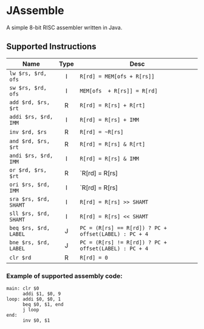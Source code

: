 # JAssemble
A simple 8-bit RISC assembler written in Java.

## Supported Instructions
|Name                   | Type |  Desc                    |
|-----------------------|:---:|-----------------------------|
|`lw $rs, $rd, ofs`     | I | `R[rd] = MEM[ofs + R[rs]]`  |
|`sw $rs, $rd, ofs`     | I | `MEM[ofs  + R[rs]] = R[rd]` |
|`add $rd, $rs, $rt`    | R | `R[rd] = R[rs] + R[rt]`     |
|`addi $rs, $rd, IMM`   | I | `R[rd] = R[rs] + IMM`       |
|`inv $rd, $rs`         | R | `R[rd] = ~R[rs]`            |
|`and $rd, $rs, $rt`    | R | `R[rd] = R[rs] & R[rt]`     |
|`andi $rs, $rd, IMM`   | I | `R[rd] = R[rs] & IMM`       |
|`or $rd, $rs, $rt`     | R | `R[rd] = R[rs] | R[rt]`     |
|`ori $rs, $rd, IMM`    | I | `R[rd] = R[rs] | IMM`       |
|`sra $rs, $rd, SHAMT`  | I | `R[rd] = R[rs] >> SHAMT`    |
|`sll $rs, $rd, SHAMT`  | I | `R[rd] = R[rs] << SHAMT`    |
|`beq $rs, $rd, LABEL`  | J | `PC = (R[rs] == R[rd]) ? PC + offset(LABEL) : PC + 4`  |
|`bne $rs, $rd, LABEL`  | J | `PC = (R[rs] != R[rd]) ? PC + offset(LABEL) : PC + 4`  |
|`clr $rd`              | R | `R[rd] = 0`                 |

### Example of supported assembly code:

```
main: clr $0
      addi $1, $0, 9
loop: addi $0, $0, 1
      beq $0, $1, end
      j loop
end:
      inv $0, $1
```